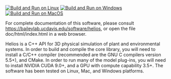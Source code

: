 [![Build and Run on Linux](https://github.com/PlantSimulationLab/Helios/actions/workflows/linux_selftests.yaml/badge.svg?branch=master)](https://github.com/PlantSimulationLab/Helios/actions/workflows/linux_selftests.yaml) [![Build and Run on Windows](https://github.com/PlantSimulationLab/Helios/actions/workflows/windows_selftests.yaml/badge.svg?branch=master)](https://github.com/PlantSimulationLab/Helios/actions/workflows/windows_selftests.yaml) [![Build and Run on MacOS](https://github.com/PlantSimulationLab/Helios/actions/workflows/mac_selftests.yaml/badge.svg?branch=master)](https://github.com/PlantSimulationLab/Helios/actions/workflows/mac_selftests.yaml)

For complete documentation of this software, please consult <a href="https://baileylab.ucdavis.edu/software/helios">https://baileylab.ucdavis.edu/software/helios</a>, or open the file doc/html/index.html in a web browser.

Helios is a C++ API for 3D physical simulation of plant and environmental systems. In order to build and compile the core library, you will need to install a C/C++ compiler (recommended are the GNU C compilers version 5.5+), and CMake. In order to run many of the model plug-ins, you will need to install NVIDIA CUDA 9.0+, and a GPU with compute capability 3.5+. The software has been tested on Linux, Mac, and Windows platforms.